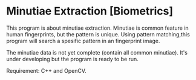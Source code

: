 # Minutiae Extraction [Biometrics]

This program is about minutiae extraction. Minutiae is common feature in human fingerprints, but the pattern is unique. Using pattern matching,this program will search a spesific pattern in an fingerprint image.

The minutiae data is not yet complete (contain all common minutiae). It's under developing but the program is ready to be run.

Requirement:
C++ and OpenCV.
